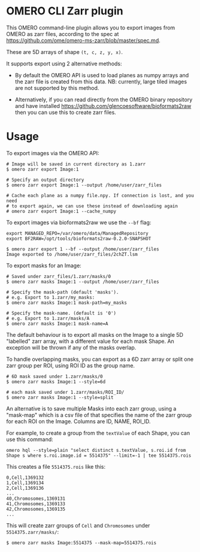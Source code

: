 OMERO CLI Zarr plugin
=====================

This OMERO command-line plugin allows you to export images from
OMERO as zarr files, according to the spec at 
https://github.com/ome/omero-ms-zarr/blob/master/spec.md.

These are 5D arrays of shape `(t, c, z, y, x)`.

It supports export using 2 alternative methods:

- By default the OMERO API is used to load planes as numpy arrays
  and the zarr file is created from this data. NB: currently, large
  tiled images are not supported by this method.

- Alternatively, if you can read directly from the OMERO binary
  repository and have installed https://github.com/glencoesoftware/bioformats2raw
  then you can use this to create zarr files.


# Usage

To export images via the OMERO API:

```
# Image will be saved in current directory as 1.zarr
$ omero zarr export Image:1

# Specify an output directory
$ omero zarr export Image:1 --output /home/user/zarr_files

# Cache each plane as a numpy file.npy. If connection is lost, and you need
# to export again, we can use these instead of downloading again
# omero zarr export Image:1 --cache_numpy

```

To export images via bioformats2raw we use the ```--bf``` flag:

```
export MANAGED_REPO=/var/omero/data/ManagedRepository
export BF2RAW=/opt/tools/bioformats2raw-0.2.0-SNAPSHOT

$ omero zarr export 1 --bf --output /home/user/zarr_files
Image exported to /home/user/zarr_files/2chZT.lsm
```

To export masks for an Image:

```
# Saved under zarr_files/1.zarr/masks/0
$ omero zarr masks Image:1 --output /home/user/zarr_files

# Specify the mask-path (default 'masks').
# e.g. Export to 1.zarr/my_masks:
$ omero zarr masks Image:1 mask-path=my_masks

# Specify the mask-name. (default is '0')
# e.g. Export to 1.zarr/masks/A
$ omero zarr masks Image:1 mask-name=A
```

The default behaviour is to export all masks on the Image to a single 5D
"labelled" zarr array, with a different value for each mask Shape.
An exception will be thrown if any of the masks overlap.

To handle overlapping masks, you can export as a 6D zarr array or
split one zarr group per ROI, using ROI ID as the group name.

```
# 6D mask saved under 1.zarr/masks/0
$ omero zarr masks Image:1 --style=6d

# each mask saved under 1.zarr/masks/ROI_ID/
$ omero zarr masks Image:1 --style=split
```

An alternative is to save multiple Masks into each zarr group,
using a "mask-map" which is a csv file of that specifies the name of
the zarr group for each ROI on the Image. Columns are ID, NAME, ROI_ID.

For example, to create a group from the `textValue` of each Shape,
you can use this command:

```
omero hql --style=plain "select distinct s.textValue, s.roi.id from Shape s where s.roi.image.id = 5514375" --limit=-1 | tee 5514375.rois
```

This creates a file `5514375.rois` like this:

```
0,Cell,1369132
1,Cell,1369134
2,Cell,1369136
...
40,Chromosomes,1369131
41,Chromosomes,1369133
42,Chromosomes,1369135
...
```

This will create zarr groups of `Cell` and `Chromosomes` under `5514375.zarr/masks/`:

```
$ omero zarr masks Image:5514375 --mask-map=5514375.rois
```
